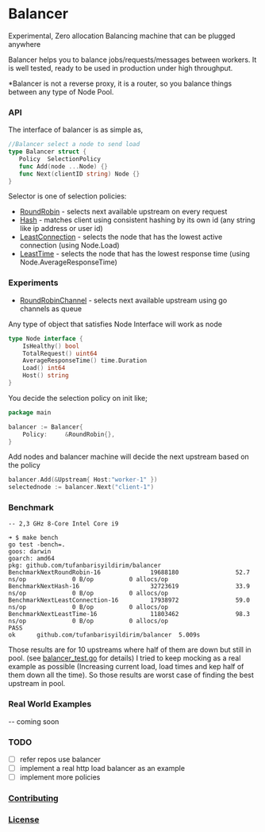 # Balancer
Experimental, Zero allocation Balancing machine that can be plugged anywhere

Balancer helps you to balance jobs/requests/messages between workers.  It is well tested, ready to be used in production under high throughput. 

*Balancer is not a reverse proxy, it is a router, so you balance things between any type of Node Pool.


### API 
The interface of balancer is as simple as,

```go
//Balancer select a node to send load
type Balancer struct {
   Policy  SelectionPolicy 
   func Add(node ...Node) {}
   func Next(clientID string) Node {}
}
```

Selector is one of selection policies:

- [RoundRobin](roundrobin.go) - selects next available upstream on every request
- [Hash](hash.go) - matches client using consistent hashing by its own id (any string like ip address or user id)
- [LeastConnection](leastconnection.go) - selects the node that has the lowest active connection (using Node.Load)
- [LeastTime](leasttime.go) - selects the node that has the lowest response time (using Node.AverageResponseTime)

### Experiments
- [RoundRobinChannel](roundrobinchannel.go) - selects next available upstream using go channels as queue

Any type of object that satisfies Node Interface will work as node

```go
type Node interface {
	IsHealthy() bool
	TotalRequest() uint64
	AverageResponseTime() time.Duration
	Load() int64
	Host() string
}
```


You decide the selection policy on init like;
```go
package main 

balancer := Balancer{
    Policy:     &RoundRobin{},
}
```

Add nodes and balancer machine will decide the next upstream based on the policy

```go
balancer.Add(&Upstream{ Host:"worker-1" })
selectednode := balancer.Next("client-1")
```

### Benchmark
```
-- 2,3 GHz 8-Core Intel Core i9

➜ $ make bench
go test -bench=.
goos: darwin
goarch: amd64
pkg: github.com/tufanbarisyildirim/balancer
BenchmarkNextRoundRobin-16              19688180                52.7 ns/op             0 B/op          0 allocs/op
BenchmarkNextHash-16                    32723619                33.9 ns/op             0 B/op          0 allocs/op
BenchmarkNextLeastConnection-16         17938972                59.0 ns/op             0 B/op          0 allocs/op
BenchmarkNextLeastTime-16               11803462                98.3 ns/op             0 B/op          0 allocs/op
PASS
ok      github.com/tufanbarisyildirim/balancer  5.009s
```

Those results are for 10 upstreams where half of them are down but still in pool. (see [balancer_test.go](balancer_test.go) for details)
I tried to keep mocking as a real example as possible (Increasing current load, load times and kep half of them down all the time). So those results are worst case of finding the best upstream in pool.

### Real World Examples
-- coming soon

### TODO
- [ ] refer repos use balancer
- [ ] implement a real http load balancer as an example
- [ ] implement more policies

### [Contributing](CONTRIBUTING)
### [License](LICENSE)